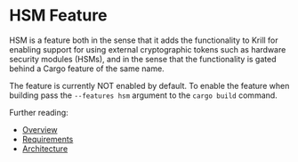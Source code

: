 # HSM Feature

HSM is a feature both in the sense that it adds the functionality to Krill for enabling support for
using external cryptographic tokens such as hardware security modules (HSMs), and in the sense that
the functionality is gated behind a Cargo feature of the same name.

The feature is currently NOT enabled by default. To enable the feature when building pass the
`--features hsm` argument to the `cargo build` command.

Further reading:

- [Overview](./overview.md)
- [Requirements](./requirements.md)
- [Architecture](./architecture.md)